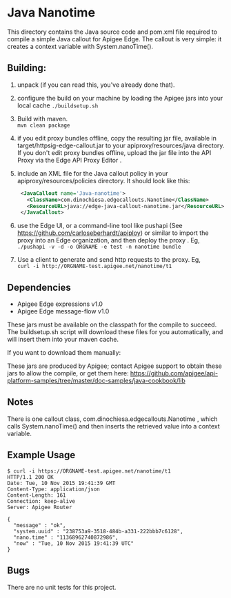 # Java Nanotime

This directory contains the Java source code and pom.xml file required to
compile a simple Java callout for Apigee Edge. The callout is very simple: it creates 
a context variable with System.nanoTime().

## Building:

1. unpack (if you can read this, you've already done that).

2. configure the build on your machine by loading the Apigee jars into your local cache
  ```./buildsetup.sh```

2. Build with maven.  
  ```mvn clean package```

3. if you edit proxy bundles offline, copy the resulting jar file, available in  target/httpsig-edge-callout.jar to your apiproxy/resources/java directory.  If you don't edit proxy bundles offline, upload the jar file into the API Proxy via the Edge API Proxy Editor . 

4. include an XML file for the Java callout policy in your
   apiproxy/resources/policies directory. It should look
   like this:  
   ```xml
    <JavaCallout name='Java-nanotime'>
      <ClassName>com.dinochiesa.edgecallouts.Nanotime</ClassName>
      <ResourceURL>java://edge-java-callout-nanotime.jar</ResourceURL>
    </JavaCallout>
   ```  

5. use the Edge UI, or a command-line tool like pushapi (See
   https://github.com/carloseberhardt/apiploy) or similar to
   import the proxy into an Edge organization, and then deploy the proxy . 
   Eg,    
   ```./pushapi -v -d -o ORGNAME -e test -n nanotime bundle```

6. Use a client to generate and send http requests to the proxy. Eg,   
   ```curl -i http://ORGNAME-test.apigee.net/nanotime/t1```




## Dependencies

- Apigee Edge expressions v1.0
- Apigee Edge message-flow v1.0

These jars must be available on the classpath for the compile to
succeed. The buildsetup.sh script will download these files for
you automatically, and will insert them into your maven cache. 

If you want to download them manually: 

These jars are
produced by Apigee; contact Apigee support to obtain these jars to allow
the compile, or get them here: 
https://github.com/apigee/api-platform-samples/tree/master/doc-samples/java-cookbook/lib



## Notes

There is one callout class, com.dinochiesa.edgecallouts.Nanotime ,
which calls System.nanoTime() and then inserts the retrieved value into a context variable. 


## Example Usage

```
$ curl -i https://ORGNAME-test.apigee.net/nanotime/t1
HTTP/1.1 200 OK
Date: Tue, 10 Nov 2015 19:41:39 GMT
Content-Type: application/json
Content-Length: 161
Connection: keep-alive
Server: Apigee Router

{
  "message" : "ok",
  "system.uuid" : "238753a9-3518-484b-a331-222bbb7c6128",
  "nano.time" : "11368962740872986",
  "now" : "Tue, 10 Nov 2015 19:41:39 UTC"
}
```

## Bugs

There are no unit tests for this project.
